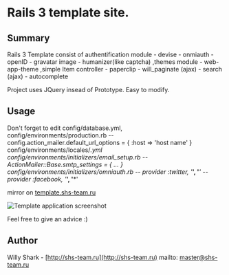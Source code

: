 Rails 3 template site.
=============

Summary
-----

Rails 3 Template consist of
  authentification module
	 - devise
	 - onmiauth 
	 - openID
	 - gravatar image
	 - humanizer(like captcha)
  ,themes module
  	 - web-app-theme
  ,simple Item controller
	- paperclip
	- will_paginate (ajax)
	- search (ajax)
	- autocomplete

Project uses JQuery insead of Prototype. Easy to modify.

Usage
-----

Don't forget to edit 
  config/database.yml,  
  config/environments/production.rb
		-- config.action_mailer.default_url_options = { :host => 'host name' }
  config/environments/locales/*.yml
  config/environments/initializers/email_setup.rb
		-- ActionMailer::Base.smtp_settings = { ... }
  config/environments/initializers/omniauth.rb
		-- provider :twitter, '***', '***'
                -- provider :facebook, '***', '***'
  

mirror on [template.shs-team.ru](http://template.shs-team.ru/)

![Template application screenshot](http://dl.dropbox.com/u/3310118/template_shot.png)

Feel free to give an advice :)

Author
------

Willy Shark - [http://shs-team.ru](http://shs-team.ru)
mailto: master@shs-team.ru

